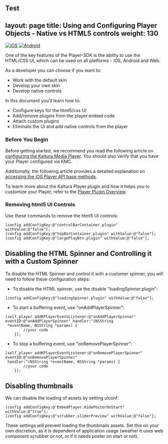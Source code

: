 Test
---
layout: page
title: Using and Configuring Player Objects - Native vs HTML5 controls
weight: 130
---

[![iOS](https://img.shields.io/badge/iOS-Supported-green.svg)](https://github.com/kaltura/player-sdk-native-ios) [![Android](https://img.shields.io/badge/Android-Supported-green.svg)](https://github.com/kaltura/player-sdk-native-ios)

One of the key features of the Player-SDK is the ability to use the HTML/CSS UI, which can be used on all platforms - iOS, Android and Web.

As a developer you can choose if you want to:

* Work with the default skin  
* Develop your own skin
* Develop native controls  

In this document you'll learn how to:

* Configure keys for the html5/css UI
* Add/remove plugins from the player embed code  
* Attach custom plugins
* Eliminate the UI and add native controls from the player

### Before You Begin  

Before getting started, we recommend you read the following article on [configuring the Kaltura Media Player](/api-docs/04_Web-Video-Player/Player-Configuration.html). You should also verify that you have your Player configured via KMC.

Additionally, the following article provides a detailed explanation on [accessing the iOS Player API base methods](/api-docs/05_Mobile-Video-Player-SDKs/Kaltura-iOS-player-API-Base-Methods.html).

To learm more about the Kaltura Player plugin and how it helps you to customize your Player, refer to the [Player Plugin Overview](/api-docs/05_Mobile-Video-Player-SDKs/Player-Plugin-Overview.html).


### Removing html5 UI Controls  

Use these commands to remove the html5 UI controls:

    [config addConfigKey:@"controlBarContainer.plugin" withValue:@"false"];
    [config addConfigKey:@"topBarContainer.plugin" withValue:@"false"];
    [config addConfigKey:@"largePlayBtn.plugin" withValue:@"false"];
    
## Disabling the HTML Spinner and Controlling it with a Custom Spinner  

To disable the HTML Spinner and control it with a customer spinner, you will need to follow these configuration steps:

* To disable the HTML spinner, use the disable "loadingSpinner.plugin":

```
[config addConfigKey:@"loadingSpinner.plugin" withValue:@"false"];
```
* To start a buffering event, use "onAddPlayerSpinner":

```
[self.player addKPlayerEventListener:@"onAddPlayerSpinner" eventID:@"onAddPlayerSpinner" handler:^(NSString  
 *eventName, NSString *params) {
        //your code
    }];
```

* To stop a buffering event, use "onRemovePlayerSpinner":

```
[self.player addKPlayerEventListener:@"onRemovePlayerSpinner" eventID:@"onRemovePlayerSpinner" 
 handler:^(NSString *eventName, NSString *params) {
        //your code
    }];
```

## Disabling thumbnails

We can disable the loading of assets by setting uiconf:

```
[config addConfigKey:@"EmbedPlayer.HidePosterOnStart" withValue:@"true"];
[config addConfigKey:@"scrubber.sliderPreview" withValue:@"false"];
``` 

These settings will prevent loading the thumbnails assets.
Set this on your own discretion, as it is dependent of application usage (weather it uses web component scrubber or not, or if it needs poster on start or not).

